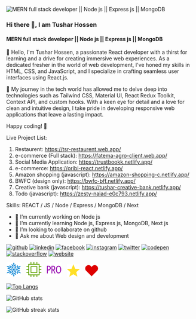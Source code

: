 ![MERN full stack developer || Node js || Express js || MongoDB](https://media.licdn.com/dms/image/D5616AQG-fJiY7yNMbg/profile-displaybackgroundimage-shrink_350_1400/0/1674448071452?e=1709164800&v=beta&t=hsQW6_NLLrdMy10rUwrl-GuqOshW6eh2RuLDd3qLJVk)

### Hi there 👋, I am Tushar Hossen
#### MERN full stack developer || Node js || Express js || MongoDB


👋 Hello, I'm Tushar Hossen, a passionate React developer with a thirst for learning and a drive for creating immersive web experiences. As a dedicated fresher in the world of web development, I've honed my skills in HTML, CSS, and JavaScript, and I specialize in crafting seamless user interfaces using React.js.

🚀 My journey in the tech world has allowed me to delve deep into technologies such as Tailwind CSS, Material UI, React Redux Toolkit, Context API, and custom hooks. With a keen eye for detail and a love for clean and intuitive design, I take pride in developing responsive web applications that leave a lasting impact.

Happy coding! 🚀

Live Project List:
1. Restaurent: https://tsr-restaurent.web.app/
2. e-commerce (Full stack): https://fatema-agro-client.web.app/
3. Social Media Application: https://trustbookk.netlify.app/
4. e-commerce: https://oribi-react.netlify.app/
5. Amazon shopping (javascript): https://amazon-shopping-c.netlify.app/
6. BWFC (design only): https://bwfc-bff.netlify.app/
7. Creative bank (javascript): https://tushar-creative-bank.netlify.app/
8. Todo (javascript): https://zesty-naiad-e0c793.netlify.app/

Skills:  REACT / JS / Node / Express / MongoDB / Next

- 🔭 I’m currently working on Node js 
- 🌱 I’m currently learning Node js, Express js, MongoDB, Next js 
- 👯 I’m looking to collaborate on github 
- 💬 Ask me about Web design and development 


[<img src='https://cdn.jsdelivr.net/npm/simple-icons@3.0.1/icons/github.svg' alt='github' height='40'>](https://github.com/tushar-h789)  [<img src='https://cdn.jsdelivr.net/npm/simple-icons@3.0.1/icons/linkedin.svg' alt='linkedin' height='40'>](https://www.linkedin.com/in/tushar-h789/)  [<img src='https://cdn.jsdelivr.net/npm/simple-icons@3.0.1/icons/facebook.svg' alt='facebook' height='40'>](https://www.facebook.com/tusharH789)  [<img src='https://cdn.jsdelivr.net/npm/simple-icons@3.0.1/icons/instagram.svg' alt='instagram' height='40'>](https://www.instagram.com/tusharh789/)  [<img src='https://cdn.jsdelivr.net/npm/simple-icons@3.0.1/icons/twitter.svg' alt='twitter' height='40'>](https://twitter.com/tusharH789)  [<img src='https://cdn.jsdelivr.net/npm/simple-icons@3.0.1/icons/codepen.svg' alt='codepen' height='40'>](https://codepen.io/tushar-h789)  [<img src='https://cdn.jsdelivr.net/npm/simple-icons@3.0.1/icons/stackoverflow.svg' alt='stackoverflow' height='40'>](https://stackoverflow.com/users/tushar-imran)  [<img src='https://cdn.jsdelivr.net/npm/simple-icons@3.0.1/icons/icloud.svg' alt='website' height='40'>](https://tsr-restaurent.web.app/)  

<a href='https://archiveprogram.github.com/'><img src='https://raw.githubusercontent.com/acervenky/animated-github-badges/master/assets/acbadge.gif' width='40' height='40'></a> <a href='https://docs.github.com/en/developers'><img src='https://raw.githubusercontent.com/acervenky/animated-github-badges/master/assets/devbadge.gif' width='40' height='40'></a> <a href='https://github.com/pricing'><img src='https://raw.githubusercontent.com/acervenky/animated-github-badges/master/assets/pro.gif' width='40' height='40'></a> <a href='https://stars.github.com/'><img src='https://raw.githubusercontent.com/acervenky/animated-github-badges/master/assets/starbadge.gif' width='35' height='35'></a> <a href='https://docs.github.com/en/github/supporting-the-open-source-community-with-github-sponsors'><img src='https://raw.githubusercontent.com/acervenky/animated-github-badges/master/assets/sponsorbadge.gif' width='35' height='35'></a> 

[![Top Langs](https://github-readme-stats.vercel.app/api/top-langs/?username=tushar-h789)](https://github.com/anuraghazra/github-readme-stats)

![GitHub stats](https://github-readme-stats.vercel.app/api?username=tushar-h789&show_icons=true&count_private=true)  

![GitHub streak stats](https://streak-stats.demolab.com/?user=tushar-h789)  

